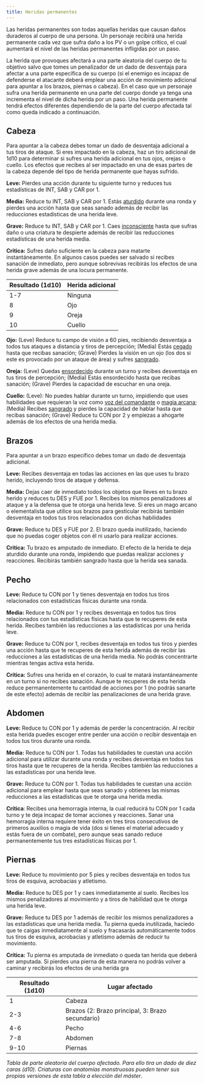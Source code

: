 ```yaml
---
title: Heridas permanentes
---
```


Las heridas permanentes son todas aquellas heridas que causan daños duraderos al cuerpo de una persona. Un personaje recibirá una herida permanente cada vez que sufra daño a los PV o un golpe crítico, el cual aumentará el nivel de las heridas permanentes infligidas por un paso.

La herida que provoques afectará a una parte aleatoria del cuerpo de tu objetivo salvo que tomes un penalizador de un dado de desventaja para afectar a una parte específica de su cuerpo (si el enemigo es incapaz de defenderse el atacante deberá emplear una acción de movimiento adicional para apuntar a los brazos, piernas o cabeza). En el caso que un personaje sufra una herida permanente en una parte del cuerpo donde ya tenga una incrementa el nivel de dicha herida por un paso. Una herida permanente tendrá efectos diferentes dependiendo de la parte del cuerpo afectada tal como queda indicado a continuación.

## Cabeza

Para apuntar a la cabeza debes tomar un dado de desventaja adicional a tus tiros de ataque. Si eres impactado en la cabeza, haz un tiro adicional de 1d10 para determinar si sufres una herida adicional en tus ojos, orejas o cuello. Los efectos que recibes al ser impactado en una de esas partes de la cabeza depende del tipo de herida permanente que hayas sufrido.

**Leve:** Pierdes una acción durante tu siguiente turno y reduces tus estadísticas de INT, SAB y CAR por 1.

**Media:** Reduce tu INT, SAB y CAR por 1. Estás [aturdido](https://raldamain.com/rules/Reglas%20principales/Efectos%20de%20estado.html#aturdida) durante una ronda y pierdes una acción hasta que seas sanado además de recibir las reducciones estadísticas de una herida leve.

**Grave:** Reduce tu INT, SAB y CAR por 1. Caes [inconsciente](https://raldamain.com/rules/Reglas%20principales/Efectos%20de%20estado.html#inconsciente) hasta que sufras daño o una criatura te despierte además de recibir las reducciones estadísticas de una herida media. 

**Crítica:** Sufres daño suficiente en la cabeza para matarte instantáneamente. En algunos casos puedes ser salvado si recibes sanación de inmediato, pero aunque sobrevivas recibirás los efectos de una herida grave además de una locura permanente.

| Resultado (1d10) | Herida adicional |
| ---------------- | ---------------- |
| 1-7              | Ninguna          |
| 8                | Ojo              |
| 9                | Oreja            |
| 10               | Cuello           |

**Ojo:** (Leve) Reduce tu campo de visión a 60 pies, recibiendo desventaja a todos tus ataques a distancia y tiros de percepción; (Media) Estás [cegado](https://raldamain.com/rules/Reglas%20principales/Efectos%20de%20estado.html#cegada) hasta que recibas sanación; (Grave) Pierdes la visión en un ojo (los dos si este es provocado por un ataque de área) y sufres [sangrado](https://raldamain.com/rules/Reglas%20principales/Efectos%20de%20estado.html#sangrado).

**Oreja:** (Leve) Quedas [ensordecido](https://raldamain.com/rules/Reglas%20principales/Efectos%20de%20estado.html#ensordecida) durante un turno y recibes desventaja en tus tiros de percepción; (Media) Estás ensordecido hasta que recibas sanación; (Grave) Pierdes la capacidad de escuchar en una oreja.

**Cuello:** (Leve): No puedes hablar durante un turno, impidiendo que uses habilidades que requieran la voz como [voz del comandante](https://raldamain.com/rules/Rangos/Social/presencia.html) o [magia arcana](https://raldamain.com/rules/Rangos/Magia%20arcana/); (Media) Recibes [sangrado](https://raldamain.com/rules/Reglas%20principales/Efectos%20de%20estado.html#sangrado) y pierdes la capacidad de hablar hasta que recibas sanación; (Grave) Reduce tu CON por 2 y empiezas a ahogarte además de los efectos de una herida media.

## Brazos

Para apuntar a un brazo específico debes tomar un dado de desventaja adicional.

**Leve:** Recibes desventaja en todas las acciones en las que uses tu brazo herido, incluyendo tiros de ataque y defensa. 

**Media:** Dejas caer de inmediato todos los objetos que lleves en tu brazo herido y reduces tu DES y FUE por 1. Recibes los mismos penalizadores al ataque y a la defensa que te otorga una herida leve. Si eres un mago arcano o elementalista que utilice sus brazos para gesticular recibirás también desventaja en todos tus tiros relacionados con dichas habilidades

**Grave:** Reduce tu DES y FUE por 2. El brazo queda inutilizado, haciendo que no puedas coger objetos con él ni usarlo para realizar acciones. 

**Crítica:** Tu brazo es amputado de inmediato. El efecto de la herida te deja aturdido durante una ronda, impidendo que puedas realizar acciones y reacciones. Recibirás también sangrado hasta que la herida sea sanada.

## Pecho

**Leve:** Reduce tu CON por 1 y tienes desventaja en todos tus tiros relacionados con estadísticas físicas durante una ronda.

**Media:** Reduce tu CON por 1 y recibes desventaja en todos tus tiros relacionados con tus estadísticas físicas hasta que te recuperes de esta herida. Recibes también las reducciones a las estadísticas por una herida leve.

**Grave:** Reduce tu CON por 1, recibes desventaja en todos tus tiros y pierdes una acción hasta que te recuperes de esta herida además de recibir las reducciones a las estadísticas de una herida media. No podrás concentrarte mientras tengas activa esta herida.

**Crítica:** Sufres una herida en el corazón, lo cual te matará instantáneamente en un turno si no recibes sanación. Aunque te recuperes de esta herida reduce permanentemente tu cantidad de acciones por 1 (no podrás sanarte de este efecto) además de recibir las penalizaciones de una herida grave.

## Abdomen

**Leve:** Reduce tu CON por 1 y además de perder la concentración. Al recibir esta herida puedes escoger entre perder una acción o recibir desventaja en todos tus tiros durante una ronda.

**Media:** Reduce tu CON por 1. Todas tus habilidades te cuestan una acción adicional para utilizar durante una ronda y recibes desventaja en todos tus tiros hasta que te recuperes de la herida. Recibes también las reducciones a las estadísticas por una herida leve.

**Grave:** Reduce tu CON por 1. Todas tus habilidades te cuestan una acción adicional para emplear hasta que seas sanado y obtienes las mismas reducciones a las estadísticas que te otorga una herida media. 

**Crítica**: Recibes una hemorragia interna, la cual reducirá tu CON por 1 cada turno y te deja incapaz de tomar acciones y reacciones. Sanar una hemorragia interna requiere tener éxito en tres tiros consecutivos de primeros auxilios o magia de vida (dos si tienes el material adecuado y estás fuera de un combate), pero aunque seas sanado reduce permanentemente tus tres estadísticas físicas por 1.

## Piernas

**Leve:** Reduce tu movimiento por 5 pies y recibes desventaja en todos tus tiros de esquiva, acrobacias y atletismo.

**Media:** Reduce tu DES por 1 y caes inmediatamente al suelo. Recibes los mismos penalizadores al movimiento y a tiros de habilidad que te otorga una herida leve.

**Grave:** Reduce tu DES por 1 además de recibir los mismos penalizadores a las estadísticas que una herida media. Tu pierna queda inutilizada, haciedo que te caigas inmediatamente al suelo y fracasarás automáticamente todos tus tiros de esquiva, acrobacias y atletismo además de reducir tu movimiento.

**Crítica:** Tu pierna es amputada de inmediato o queda tan herida que deberá ser amputada. Si pierdes una pierna de esta manera no podrás volver a caminar y recibirás los efectos de una herida gra

| Resultado (1d10) | Lugar afectado                                   |
| ---------------- | ------------------------------------------------ |
| 1                | Cabeza                                           |
| 2-3              | Brazos (2: Brazo principal, 3: Brazo secundario) |
| 4-6              | Pecho                                            |
| 7-8              | Abdomen                                          |
| 9-10             | Piernas                                          |

*Tabla de parte aleatoria del cuerpo afectado. Para ello tira un dado de diez caras (d10)*. *Criaturas con anatomías monstruosas pueden tener sus propias versiones de esta tabla a elección del máster*.